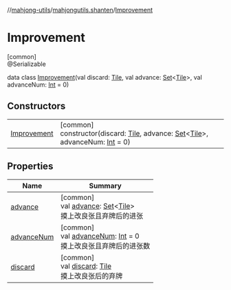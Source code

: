 //[mahjong-utils](../../../index.md)/[mahjongutils.shanten](../index.md)/[Improvement](index.md)

# Improvement

[common]\
@Serializable

data class [Improvement](index.md)(val discard: [Tile](../../mahjongutils.models/-tile/index.md), val advance: [Set](https://kotlinlang.org/api/latest/jvm/stdlib/kotlin.collections/-set/index.html)&lt;[Tile](../../mahjongutils.models/-tile/index.md)&gt;, val advanceNum: [Int](https://kotlinlang.org/api/latest/jvm/stdlib/kotlin/-int/index.html) = 0)

## Constructors

| | |
|---|---|
| [Improvement](-improvement.md) | [common]<br>constructor(discard: [Tile](../../mahjongutils.models/-tile/index.md), advance: [Set](https://kotlinlang.org/api/latest/jvm/stdlib/kotlin.collections/-set/index.html)&lt;[Tile](../../mahjongutils.models/-tile/index.md)&gt;, advanceNum: [Int](https://kotlinlang.org/api/latest/jvm/stdlib/kotlin/-int/index.html) = 0) |

## Properties

| Name | Summary |
|---|---|
| [advance](advance.md) | [common]<br>val [advance](advance.md): [Set](https://kotlinlang.org/api/latest/jvm/stdlib/kotlin.collections/-set/index.html)&lt;[Tile](../../mahjongutils.models/-tile/index.md)&gt;<br>摸上改良张且弃牌后的进张 |
| [advanceNum](advance-num.md) | [common]<br>val [advanceNum](advance-num.md): [Int](https://kotlinlang.org/api/latest/jvm/stdlib/kotlin/-int/index.html) = 0<br>摸上改良张且弃牌后的进张数 |
| [discard](discard.md) | [common]<br>val [discard](discard.md): [Tile](../../mahjongutils.models/-tile/index.md)<br>摸上改良张后的弃牌 |

